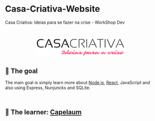# Casa-Criativa-Website

Casa Criativa: Ideias para se fazer na crise - WorkShop Dev 

<h1 align="center">
  <a href="#" title="Casa Criativa">
    <img src="public/WS Logo.png" alt="Casa Criativa Logo"/>
  </a>
</h1>

## :dart: The goal

The main goal is simply learn more about [Node.js][1], [React][2], JavaScript and also using Express, Nunjuncks and SQLite.

<br>

## :bow: The learner: [Capelaum][3]

<br>

[1]: https://nodejs.org/en/
[2]: https://reactjs.org/
[3]: https://github.com/capelaum
